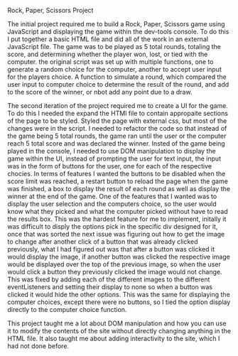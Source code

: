 Rock, Paper, Scissors Project

The initial project required me to build a Rock, Paper, Scissors game using JavaScript and displaying the game within the dev-tools console. To do this I put together a basic HTML file and did all of the work in an external JavaScript file. The game was to be played as 5 total rounds, totaling the score, and determining whether the player won, lost, or tied with the computer. the original script was set up with multiple functions, one to generate a random choice for the computer, another to accept user input for the players choice. A function to simulate a round, which compared the user input to computer choice to determine the result of the round, and add to the score of the winner, or nbot add any point due to a draw.

The second iteration of the project required me to create a UI for the game. To do this I needed the expand the HTMl file to contain appropaite sections of the page to be styled. Styled the page with external css, but most of the changes were in the script. I needed to refactor the code so that instead of the game being 5 total rounds, the game ran until the user or the computer reach 5 total score and was declared the winner. Insted of the game being played in the console, I needed to use DOM manipulation to display the game within the UI, instead of prompting the user for text input, the input was in the form of buttons for the user, one for each of the respective chocies. In terms of features I wanted the buttons to be disabled when the score limit was reached, a restart button to reload the page when the game was finished, a box to display the result of each round as well as display the winner at the end of the game. One of the features that I wanted was to display the user selection and the computers choice, so the user would know what they picked and what the computer picked without have to read the results box. This was the hardest feature for me to implement, initally it was difficult to disply the options pick in the specific div designed for it, once that was sorted the next issue was figuring out how to get the image to change after another click of a button that was already clicked previously, what I had figured out was that after a button was clicked it would display the image, if another button was clicked the respective image would be displayed over the top of the previous image, so when the user would click a button they previously clicked the image would not change. This was fixed by adding each of the different images to the different eventListeners and setting their display to none so when a button was clicked it would hide the other options. This was the same for displaying the computer choices, except there were no buttons, so I tied the option display directly to the computer choice function. 

This project taught me a lot about DOM manipulation and how you can use it to modify the contents of the site without directly changing anything in the HTML file. It also taught me about adding interactivity to the site, which I had not done before.

